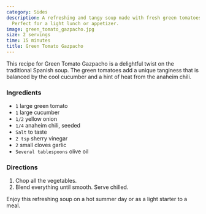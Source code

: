```yaml
---
category: Sides
description: A refreshing and tangy soup made with fresh green tomatoes and cucumber.
  Perfect for a light lunch or appetizer.
image: green_tomato_gazpacho.jpg
size: 2 servings
time: 15 minutes
title: Green Tomato Gazpacho
---
```

This recipe for Green Tomato Gazpacho is a delightful twist on the traditional Spanish soup. The green tomatoes add a unique tanginess that is balanced by the cool cucumber and a hint of heat from the anaheim chili. 

### Ingredients

* `1` large green tomato
* `1` large cucumber
* `1/2` yellow onion
* `1/4` anaheim chili, seeded
* `Salt` to taste
* `2 tsp` sherry vinegar
* `2` small cloves garlic
* `Several tablespoons` olive oil

### Directions

1. Chop all the vegetables.
2. Blend everything until smooth. Serve chilled.

Enjoy this refreshing soup on a hot summer day or as a light starter to a meal.